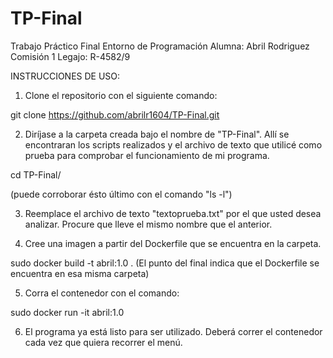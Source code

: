 # TP-Final
Trabajo Práctico Final Entorno de Programación 
Alumna: Abril Rodriguez
Comisión 1
Legajo: R-4582/9

INSTRUCCIONES DE USO:

1. Clone el repositorio con el siguiente comando:

git clone https://github.com/abrilr1604/TP-Final.git

2. Diríjase a la carpeta creada bajo el nombre de "TP-Final". Allí se encontraran los scripts realizados y el archivo de texto que utilicé como prueba para comprobar el funcionamiento de mi programa.

cd TP-Final/

(puede corroborar ésto último con el comando "ls -l")

3. Reemplace el archivo de texto  "textoprueba.txt" por el que usted desea analizar. Procure que lleve el mismo nombre que el anterior.

4. Cree una imagen a partir del Dockerfile que se encuentra en la carpeta.

sudo docker build -t abril:1.0 .    (El punto del final indica que el Dockerfile se encuentra en esa misma carpeta)

5. Corra el contenedor con el comando:

sudo docker run -it abril:1.0

6. El programa ya está listo para ser utilizado. Deberá correr el contenedor cada vez que quiera recorrer el menú.
